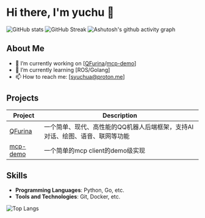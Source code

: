 <!-- ![visitors](https://visitor-badge.glitch.me/badge?page_id=syuchua&left_color=green&right_color=red) -->


# Hi there, I'm yuchu 👋

![GitHub stats](https://github-readme-stats.vercel.app/api?username=syuchua&show_icons=true&theme=radical)
![GitHub Streak](https://streak-stats.demolab.com/?user=syuchua)
![Ashutosh's github activity graph](https://github-readme-activity-graph.vercel.app/graph?username=syuchua)

## About Me

<!-- <img src="https://avatars.githubusercontent.com/u/syuchua" width="100"> -->

- 🔭 I’m currently working on [[QFurina](https://github.com/syuchua/QFurina)/[mcp-demo](https://github.com/syuchua/mcp-demo)]
- 🌱 I’m currently learning [ROS/Golang]
- 📫 How to reach me: [syuchua@proton.me]

## Projects

| Project | Description |
| ------- | ----------- |
| [QFurina](https://github.com/syuchua/QFurina) | 一个简单、现代、高性能的QQ机器人后端框架，支持AI对话、绘图、语音、联网等功能 |
| [mcp-demo](https://github.com/syuchua/mcp-demo) |一个简单的mcp client的demo级实现|

## Skills

- **Programming Languages**: Python, Go, etc.
- **Tools and Technologies**: Git, Docker, etc.

![Top Langs](https://github-readme-stats.vercel.app/api/top-langs/?username=syuchua&layout=compact)

<!-- ## Connect with me -->

<!-- [![LinkedIn](https://img.shields.io/badge/-LinkedIn-blue?style=flat&logo=Linkedin&logoColor=white)](https://www.linkedin.com/in/your-profile)
[![Twitter](https://img.shields.io/badge/-Twitter-blue?style=flat&logo=Twitter&logoColor=white)](https://twitter.com/your-profile) -->
